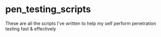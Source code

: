 # pen_testing_scripts
These are all the scripts I've written to help my self perform penetration testing fast &amp; effectively 
